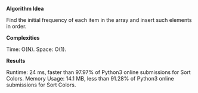**Algorithm Idea**

Find the initial frequency of each item in the 
array and insert such elements in order. 

**Complexities**

Time: O(N).
Space: O(1).

**Results**

Runtime: 24 ms, faster than 97.97% of Python3 online submissions for Sort Colors.
Memory Usage: 14.1 MB, less than 91.28% of Python3 online submissions for Sort Colors.
